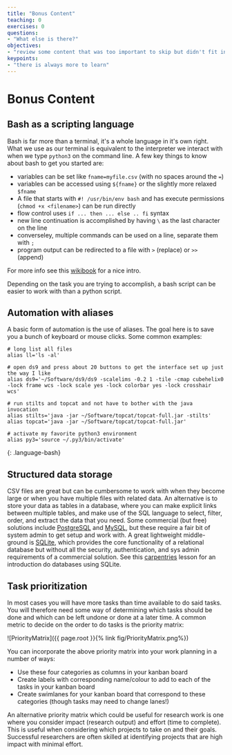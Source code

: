 ```yaml
---
title: "Bonus Content"
teaching: 0
exercises: 0
questions:
- "What else is there?"
objectives:
- "review some content that was too important to skip but didn't fit in our lessons"
keypoints:
- "there is always more to learn"
---
```

# Bonus Content

## Bash as a scripting language
Bash is far more than a terminal, it's a whole language in it's own right.
What we use as our terminal is equivalent to the interpreter we interact with when we type `python3` on the command line.
A few key things to know about bash to get you started are:
- variables can be set like `fname=myfile.csv` (with no spaces around the `=`)
- variables can be accessed using `${fname}` or the slightly more relaxed `$fname`
- A file that starts with `#! /usr/bin/env bash` and has execute permissions (`chmod +x <filename>`) can be run directly
- flow control uses `if ... then ... else .. fi` syntax
- new line continuation is accomplished by having `\` as the last character on the line
- converseley, multiple commands can be used on a line, separate them with `;` 
- program output can be redirected to a file with `>` (replace) or `>>` (append)

For more info see this [wikibook](https://en.wikibooks.org/wiki/Bash_Shell_Scripting) for a nice intro.

Depending on the task you are trying to accomplish, a bash script can be easier to work with than a python script.

## Automation with aliases
A basic form of automation is the use of aliases.
The goal here is to save you a bunch of keyboard or mouse clicks.
Some common examples:
~~~
# long list all files
alias ll='ls -al'

# open ds9 and press about 20 buttons to get the interface set up just the way I like
alias ds9='~/Software/ds9/ds9 -scalelims -0.2 1 -tile -cmap cubehelix0 -lock frame wcs -lock scale yes -lock colorbar yes -lock crosshair wcs'

# run stilts and topcat and not have to bother with the java invocation
alias stilts='java -jar ~/Software/topcat/topcat-full.jar -stilts'
alias topcat='java -jar ~/Software/topcat/topcat-full.jar'

# activate my favorite python3 environment
alias py3='source ~/.py3/bin/activate'
~~~
{: .language-bash}

## Structured data storage
CSV files are great but can be cumbersome to work with when they become large or when you have multiple files with related data.
An alternative is to store your data as tables in a database, where you can make explicit links between multiple tables, and make use of the SQL language to select, filter, order, and extract the data that you need.
Some commercial (but free) solutions include [PostgreSQL](https://www.postgresql.org/) and [MySQL](https://www.mysql.com/), but these require a fair bit of system admin to get setup and work with.
A great lightweight middle-ground is [SQLite](https://www.sqlite.org/index.html), which provides the core functionality of a relational database but without all the security, authentication, and sys admin requirements of a commercial solution.
See this [carpentries](https://swcarpentry.github.io/sql-novice-survey/) lesson for an introduction do databases using SQLite.

## Task prioritization
In most cases you will have more tasks than time available to do said tasks.
You will therefore need some way of determining which tasks should be done and which can be left undone or done at a later time.
A common metric to decide on the order to do tasks is the priority matrix:

![PriorityMatrix]({{ page.root }}{% link fig/PriorityMatrix.png%})

You can incorporate the above priority matrix into your work planning in a number of ways:
- Use these four categories as columns in your kanban board
- Create labels with corresponding name/colour to add to each of the tasks in your kanban board
- Create swimlanes for your kanban board that correspond to these categories (though tasks may need to change lanes!)

An alternative priority matrix which could be useful for research work is one where you consider impact (research output) and effort (time to complete).
This is useful when considering which projects to take on and their goals.
Successful researchers are often skilled at identifying projects that are high impact with minimal effort.

